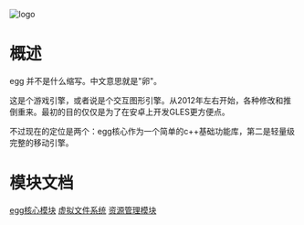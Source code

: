 ![logo](d:\Users\will\Desktop\egg\doc\logo.png)

# 概述

egg 并不是什么缩写。中文意思就是"卵"。

这是个游戏引擎，或者说是个交互图形引擎。从2012年左右开始，各种修改和推倒重来。最初的目的仅仅是为了在安卓上开发GLES更方便点。

不过现在的定位是两个：egg核心作为一个简单的c++基础功能库，第二是轻量级完整的移动引擎。

# 模块文档

[egg核心模块](doc/egg.md)
[虚拟文件系统](doc/vfs.md)
[资源管理模块](doc/asset.md)

